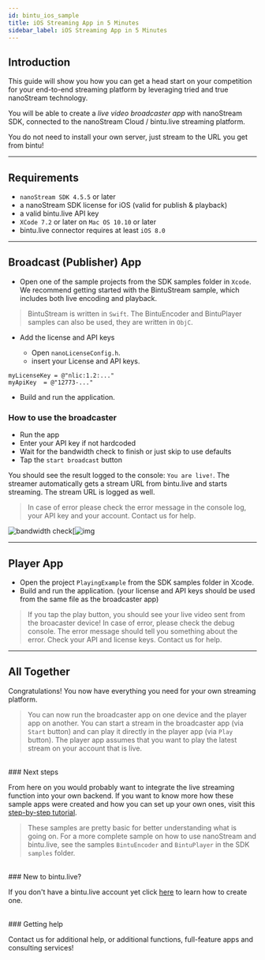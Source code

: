 ```yaml
---
id: bintu_ios_sample
title: iOS Streaming App in 5 Minutes
sidebar_label: iOS Streaming App in 5 Minutes
---
```


## Introduction

This guide will show you how you can get a head start on your competition for your end-to-end streaming platform by leveraging tried and true nanoStream technology.

You will be able to create a *live video broadcaster app* with nanoStream SDK, connected to the nanoStream Cloud / bintu.live streaming platform. 

You do not need to install your own server, just stream to the URL you get from bintu! 

-----


## Requirements

- `nanoStream SDK 4.5.5` or later
- a nanoStream SDK license for iOS (valid for publish & playback)
- a valid bintu.live API key
- `XCode 7.2` or later on `Mac OS 10.10` or later
- bintu.live connector requires at least `iOS 8.0`

-----


## Broadcast (Publisher) App

- Open one of the sample projects from the SDK samples folder in `Xcode`. We recommend getting started with the BintuStream sample, which includes both live encoding and playback. 

> BintuStream is written in `Swift`. The BintuEncoder and BintuPlayer samples can also be used, they are written in `ObjC`.

- Add the license and API keys

  - Open ```nanoLicenseConfig.h```.
  - insert your License and API keys.

```
myLicenseKey = @"nlic:1.2:..."
myApiKey  = @"12773-..."

```

- Build and run the application.

### How to use the broadcaster

- Run the app
- Enter your API key if not hardcoded
- Wait for the bandwidth check to finish or just skip to use defaults
- Tap the `start broadcast` button

You should see the result logged to the console: `You are live!`. The streamer automatically gets a stream URL from bintu.live and starts streaming. The stream URL is logged as well.

> In case of error please check the error message in the console log, your API key and your account. Contact us for help.

![bandwidth check](https://www.nanocosmos.de/v4/documentation/_media/run_bandwith_check1.png)[![img](https://www.nanocosmos.de/v4/documentation/_media/anzeige_bandwidth_in_stream1.png)

-----


## Player App

- Open the project `PlayingExample` from the SDK samples folder in Xcode.
- Build and run the application. (your license and API keys should be used from the same file as the broadcaster app)

> If you tap the play button, you should see your live video sent from the broacaster device! In case of error, please check the debug console. The error message should tell you something about the error. Check your API and license keys. Contact us for help.

-----


## All Together

Congratulations! You now have everything you need for your own streaming platform.

> You can now run the broadcaster app on one device and the player app on another. You can start a stream in the broadcaster app (via `Start` button) and can play it directly in the player app (via `Play` button). The player app assumes that you want to play the latest stream on your account that is live.

<br>
### Next steps

From here on you would probably want to integrate the live streaming function into your own backend. If you want to know more how these sample apps were created and how you can set up your own ones, visit this [step-by-step tutorial](https://www.nanocosmos.de/v4/documentation/nanostream-sdk-bintu-ios-getting-started-tutorial).

> These samples are pretty basic for better understanding what is going on. For a more complete sample on how to use nanoStream and bintu.live, see the samples `BintuEncoder` and `BintuPlayer` in the SDK `samples` folder.

<br>
### New to bintu.live?

If you don't have a bintu.live account yet click [here](http://docs.nanocosmos.de/docs/cloud/cloud_getting_started) to learn how to create one.

<br>
### Getting help

Contact us for additional help, or additional functions, full-feature apps and consulting services!